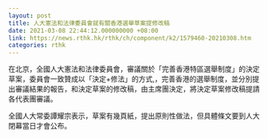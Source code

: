 ```yaml
---
layout: post
title: 人大憲法和法律委員會就有關香港選舉草案提修改稿
date: 2021-03-08 22:44:12.000000000 +08:00
link: https://news.rthk.hk/rthk/ch/component/k2/1579460-20210308.htm
categories: rthk
---
```


在北京，全國人大憲法和法律委員會，審議關於「完善香港特區選舉制度」的決定草案，委員會一致贊成以「決定+修法」的方式,，完善香港的選舉制度，並分別提出審議結果的報告，和決定草案的修改稿，由主席團決定，將決定草案修改稿提請各代表團審議。

全國人大常委譚耀宗表示，草案有幾頁紙，提出原則性做法，但具體條文要到人大閉幕當日才會公布。
